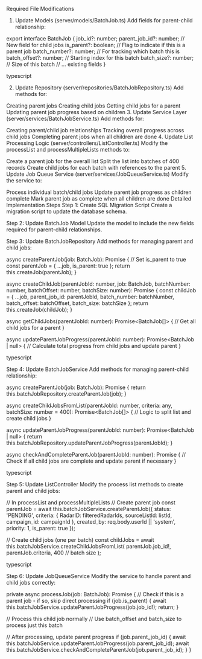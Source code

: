 Required File Modifications
1. Update Models (server/models/BatchJob.ts)
Add fields for parent-child relationship:

export interface BatchJob {
  job_id?: number;
  parent_job_id?: number;  // New field for child jobs
  is_parent?: boolean;     // Flag to indicate if this is a parent job
  batch_number?: number;   // For tracking which batch this is
  batch_offset?: number;   // Starting index for this batch
  batch_size?: number;     // Size of this batch
  // ... existing fields
}

typescript


2. Update Repository (server/repositories/BatchJobRepository.ts)
Add methods for:

Creating parent jobs
Creating child jobs
Getting child jobs for a parent
Updating parent job progress based on children
3. Update Service Layer (server/services/BatchJobService.ts)
Add methods for:

Creating parent/child job relationships
Tracking overall progress across child jobs
Completing parent jobs when all children are done
4. Update List Processing Logic (server/controllers/ListController.ts)
Modify the processList and processMultipleLists methods to:

Create a parent job for the overall list
Split the list into batches of 400 records
Create child jobs for each batch with references to the parent
5. Update Job Queue Service (server/services/JobQueueService.ts)
Modify the service to:

Process individual batch/child jobs
Update parent job progress as children complete
Mark parent job as complete when all children are done
Detailed Implementation Steps
Step 1: Create SQL Migration Script
Create a migration script to update the database schema.

Step 2: Update BatchJob Model
Update the model to include the new fields required for parent-child relationships.

Step 3: Update BatchJobRepository
Add methods for managing parent and child jobs:

async createParentJob(job: BatchJob): Promise<BatchJob> {
  // Set is_parent to true
  const parentJob = { ...job, is_parent: true };
  return this.createJob(parentJob);
}

async createChildJob(parentJobId: number, job: BatchJob, batchNumber: number, 
                    batchOffset: number, batchSize: number): Promise<BatchJob> {
  const childJob = { 
    ...job, 
    parent_job_id: parentJobId,
    batch_number: batchNumber,
    batch_offset: batchOffset,
    batch_size: batchSize
  };
  return this.createJob(childJob);
}

async getChildJobs(parentJobId: number): Promise<BatchJob[]> {
  // Get all child jobs for a parent
}

async updateParentJobProgress(parentJobId: number): Promise<BatchJob | null> {
  // Calculate total progress from child jobs and update parent
}

typescript



Step 4: Update BatchJobService
Add methods for managing parent-child relationship:

async createParentJob(job: BatchJob): Promise<BatchJob> {
  return this.batchJobRepository.createParentJob(job);
}

async createChildJobsFromList(parentJobId: number, criteria: any, 
                             batchSize: number = 400): Promise<BatchJob[]> {
  // Logic to split list and create child jobs
}

async updateParentJobProgress(parentJobId: number): Promise<BatchJob | null> {
  return this.batchJobRepository.updateParentJobProgress(parentJobId);
}

async checkAndCompleteParentJob(parentJobId: number): Promise<void> {
  // Check if all child jobs are complete and update parent if necessary
}

typescript



Step 5: Update ListController
Modify the process list methods to create parent and child jobs:

// In processList and processMultipleLists
// Create parent job
const parentJob = await this.batchJobService.createParentJob({
  status: 'PENDING',
  criteria: {
    RadarID: filteredRadarIds,
    sourceListId: listId,
    campaign_id: campaignId
  },
  created_by: req.body.userId || 'system',
  priority: 1,
  is_parent: true
});

// Create child jobs (one per batch)
const childJobs = await this.batchJobService.createChildJobsFromList(
  parentJob.job_id!,
  parentJob.criteria,
  400 // batch size
);

typescript


Step 6: Update JobQueueService
Modify the service to handle parent and child jobs correctly:

private async processJob(job: BatchJob): Promise<void> {
  // Check if this is a parent job - if so, skip direct processing
  if (job.is_parent) {
    await this.batchJobService.updateParentJobProgress(job.job_id!);
    return;
  }
  
  // Process this child job normally
  // Use batch_offset and batch_size to process just this batch
  
  // After processing, update parent progress
  if (job.parent_job_id) {
    await this.batchJobService.updateParentJobProgress(job.parent_job_id);
    await this.batchJobService.checkAndCompleteParentJob(job.parent_job_id);
  }
}